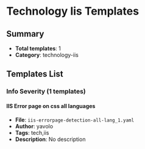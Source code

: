 # Technology Iis Templates

## Summary
- **Total templates**: 1
- **Category**: technology-iis

## Templates List

### Info Severity (1 templates)

#### IIS Error page on css all languages
- **File**: `iis-errorpage-detection-all-lang_1.yaml`
- **Author**: yavolo
- **Tags**: tech,iis
- **Description**: No description

